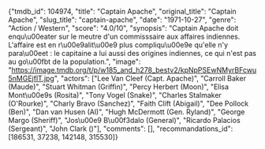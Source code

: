{"tmdb_id": 104974, "title": "Captain Apache", "original_title": "Captain Apache", "slug_title": "captain-apache", "date": "1971-10-27", "genre": "Action / Western", "score": "4.0/10", "synopsis": "Captain Apache doit enqu\u00eater sur le meutre d'un commisssaire aux affaires indiennes. L'affaire est en r\u00e9alit\u00e9 plus compliqu\u00e9e qu'elle n'y para\u00eet : le capitaine a lui aussi des origines indiennes, ce qui n'est pas au go\u00fbt de la population.", "image": "https://image.tmdb.org/t/p/w185_and_h278_bestv2/kpNpPSEwNMyrBFcwu5nMGEjflT.jpg", "actors": ["Lee Van Cleef (Capt. Apache)", "Carroll Baker (Maude)", "Stuart Whitman (Griffin)", "Percy Herbert (Moon)", "Elisa Mont\u00e9s (Rosita)", "Tony Vogel (Snake)", "Charles Stalmaker (O'Rourke)", "Charly Bravo (Sanchez)", "Faith Clift (Abigail)", "Dee Pollock (Ben)", "Dan van Husen (Al)", "Hugh McDermott (Gen. Ryland)", "George Margo (Sheriff)", "Jos\u00e9 B\u00f3dalo (General)", "Ricardo Palacios (Sergeant)", "John Clark ()"], "comments": [], "recommandations_id": [186531, 37238, 142148, 315530]}